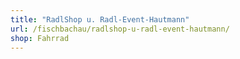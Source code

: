 ```yaml
---
title: "RadlShop u. Radl-Event-Hautmann"
url: /fischbachau/radlshop-u-radl-event-hautmann/
shop: Fahrrad
---
```

